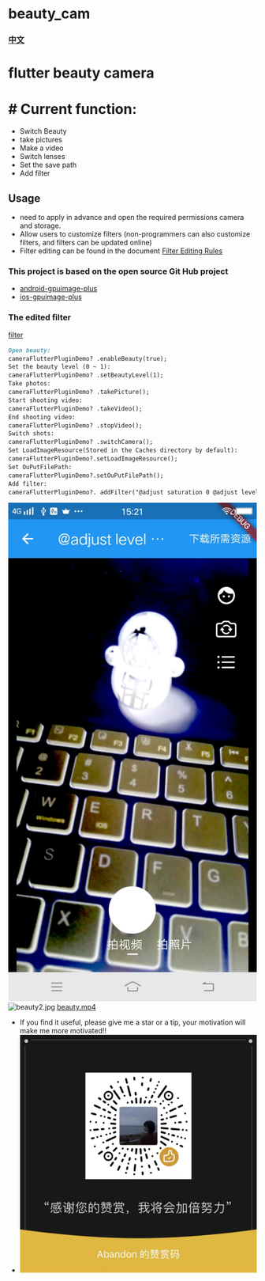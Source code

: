 # beauty_cam
### [中文](./CHINESE.md)
# flutter beauty camera
# # Current function:
* Switch Beauty
* take pictures
* Make a video
* Switch lenses
* Set the save path
* Add filter

## Usage
* need to apply in advance and open the required permissions camera and storage.
* Allow users to customize filters (non-programmers can also customize filters, and filters can be updated online)
* Filter editing can be found in the document [Filter Editing Rules](https://github.com/wysaid/android-gpuimage-plus/wiki/Parsing-String-Rule-(ZH))
### This project is based on the open source Git Hub project
*  [android-gpuimage-plus](https://github.com/wysaid/android-gpuimage-plus)
*  [ios-gpuimage-plus](https://github.com/wysaid/ios-gpuimage-plus)

### The edited filter
[filter](./FILTER.md)

```markdown
Open beauty:
cameraFlutterPluginDemo? .enableBeauty(true);
Set the beauty level (0 ~ 1):
cameraFlutterPluginDemo? .setBeautyLevel(1);
Take photos:
cameraFlutterPluginDemo? .takePicture();
Start shooting video:
cameraFlutterPluginDemo? .takeVideo();
End shooting video:
cameraFlutterPluginDemo? .stopVideo();
Switch shots:
cameraFlutterPluginDemo? .switchCamera();
Set LoadImageResource(Stored in the Caches directory by default):
cameraFlutterPluginDemo?.setLoadImageResource();
Set OuPutFilePath:
cameraFlutterPluginDemo?.setOuPutFilePath();
Add filter: 
cameraFlutterPluginDemo?. addFilter("@adjust saturation 0 @adjust level 0 0.83921 0.8772");
```
![beauty1.jpg](Doc%2Fbeauty1.jpg)
![beauty2.jpg](Doc%2Fbeauty2.jpg)
[beauty.mp4](Doc%2Fbeauty.mp4)

* If you find it useful, please give me a star or a tip, your motivation will make me more motivated!!
* ![img.png](Doc%2Fimg.png)